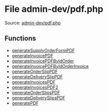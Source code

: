 File admin-dev/pdf.php
=========

Source: [admin-dev/pdf.php](https://github.com/PrestaShop/PrestaShop/blob/1.5.0.1/admin-dev/pdf.php)



Functions
---------

* [generateSupplyOrderFormPDF](function.generateSupplyOrderFormPDF.md)
* [generateInvoicePDF](function.generateInvoicePDF.md)
* [generateInvoicePDFByIdOrder](function.generateInvoicePDFByIdOrder.md)
* [generateInvoicePDFByIdOrderInvoice](function.generateInvoicePDFByIdOrderInvoice.md)
* [generateOrderSlipPDF](function.generateOrderSlipPDF.md)
* [generateDeliverySlipPDF](function.generateDeliverySlipPDF.md)
* [generateInvoicesPDF](function.generateInvoicesPDF.md)
* [generateInvoicesPDF2](function.generateInvoicesPDF2.md)
* [generateOrderSlipsPDF](function.generateOrderSlipsPDF.md)
* [generateDeliverySlipsPDF](function.generateDeliverySlipsPDF.md)
* [generatePDF](function.generatePDF.md)
